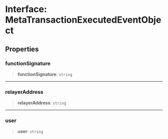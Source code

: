 # Interface: MetaTransactionExecutedEventObject

## Properties

### functionSignature

> **functionSignature**: `string`

***

### relayerAddress

> **relayerAddress**: `string`

***

### user

> **user**: `string`
